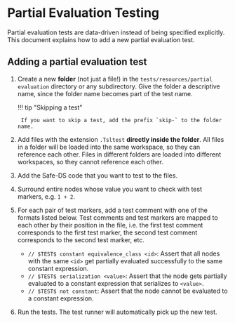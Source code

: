 # Partial Evaluation Testing

Partial evaluation tests are data-driven instead of being specified explicitly. This document explains how to add a new
partial evaluation test.

## Adding a partial evaluation test

1. Create a new **folder** (not just a file!) in the `tests/resources/partial evaluation` directory or any subdirectory.
   Give the folder a descriptive name, since the folder name becomes part of the test name.

    !!! tip "Skipping a test"

        If you want to skip a test, add the prefix `skip-` to the folder name.

2. Add files with the extension `.Tsltest` **directly inside the folder**. All files in a folder will be loaded into the
   same workspace, so they can reference each other. Files in different folders are loaded into different workspaces, so
   they cannot reference each other.
3. Add the Safe-DS code that you want to test to the files.
4. Surround entire nodes whose value you want to check with test markers, e.g. `1 + 2`.
5. For each pair of test markers, add a test comment with one of the formats listed below. Test comments and test
   markers are mapped to each other by their position in the file, i.e. the first test comment corresponds to the first
   test marker, the second test comment corresponds to the second test marker, etc.
    * `// $TEST$ constant equivalence_class <id>`: Assert that all nodes with the same `<id>` get partially evaluated
      successfully to the same constant expression.
    * `// $TEST$ serialization <value>`: Assert that the node gets partially evaluated to a constant expression
      that serializes to `<value>`.
    * `// $TEST$ not constant`: Assert that the node cannot be evaluated to a constant expression.
6. Run the tests. The test runner will automatically pick up the new test.

